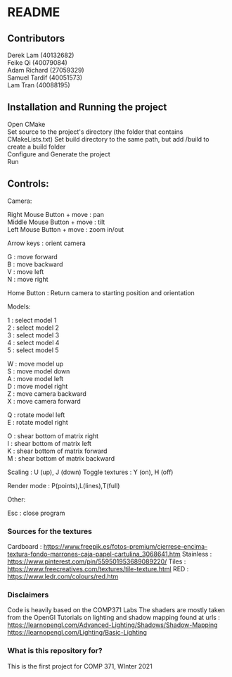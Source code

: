 # README #

## Contributors

Derek Lam (40132682)  
Feike Qi (40079084)  
Adam Richard (27059329)  
Samuel Tardif (40051573)  
Lam Tran (40088195)  

## Installation and Running the project

Open CMake  
Set source to the project's directory (the folder that contains CMakeLists.txt)
Set build directory to the same path, but add /build to create a build folder  
Configure and Generate the project  
Run  
  
## Controls:

Camera:  

Right Mouse Button + move : pan  
Middle Mouse Button + move : tilt  
Left Mouse Button + move : zoom in/out  
  
Arrow keys : orient camera  
  
G : move forward  
B : move backward  
V : move left  
N : move right  
  
Home Button : Return camera to starting position and orientation  
  
Models:  
  
1 : select model 1  
2 : select model 2  
3 : select model 3  
4 : select model 4  
5 : select model 5  
  
W : move model up  
S : move model down  
A : move model left  
D : move model right  
Z : move camera backward  
X : move camera forward

Q : rotate model left  
E : rotate model right  

O : shear bottom of matrix right  
I : shear bottom of matrix left  
K : shear bottom of matrix forward  
M : shear bottom of matrix backward  

Scaling : U (up), J (down)
Toggle textures : Y (on), H (off)

Render mode : P(points),L(lines),T(full)

Other:  

Esc : close program  

### Sources for the textures ###
Cardboard : https://www.freepik.es/fotos-premium/cierrese-encima-textura-fondo-marrones-caja-papel-cartulina_3068641.htm
Stainless : https://www.pinterest.com/pin/559501953689089220/
Tiles : https://www.freecreatives.com/textures/tile-texture.html
RED : https://www.ledr.com/colours/red.htm


### Disclaimers ###
Code is heavily based on the COMP371 Labs
The shaders are mostly taken from the OpenGl Tutorials on lighting and shadow mapping found at urls :
https://learnopengl.com/Advanced-Lighting/Shadows/Shadow-Mapping
https://learnopengl.com/Lighting/Basic-Lighting

### What is this repository for? ###

This is the first project for COMP 371, WInter 2021

